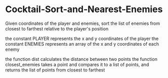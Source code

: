# Cocktail-Sort-and-Nearest-Enemies

Given coordinates of the player and enemies, sort the list of enemies from closest to farthest relative to the player's position

the constant PLAYER represents the x and y coordinates of the player
the constant ENEMIES represents an array of the x and y coordinates of each enemy

the function dist calculates the distance between two points
the function closest_enemies takes a point and compares it to a list of points, and returns the list of points from closest to farthest
